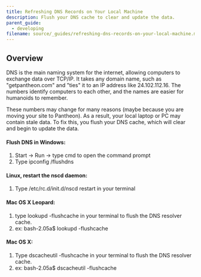 ```yaml
---
title: Refreshing DNS Records on Your Local Machine
description: Flush your DNS cache to clear and update the data.
parent_guide:
  - developing
filename: source/_guides/refreshing-dns-records-on-your-local-machine.md
---
```


## Overview
DNS is the main naming system for the internet, allowing computers to exchange data over TCP/IP. It takes any domain name, such as "getpantheon.com" and "ties" it to an IP address like 24.102.112.16. The numbers identify computers to each other, and the names are easier for humanoids to remember.  


These numbers may change for many reasons (maybe because you are moving your site to Pantheon). As a result, your local laptop or PC may contain stale data. To fix this, you flush your DNS cache, which will clear and begin to update the data.

#### Flush DNS in Windows:

1. Start -> Run -> type cmd to open the command prompt
2. Type ipconfig /flushdns
#### Linux, restart the nscd daemon:
1. Type /etc/rc.d/init.d/nscd restart in your terminal
#### Mac OS X Leopard:
1. type lookupd -flushcache in your terminal to flush the DNS resolver cache.
2. ex: bash-2.05a$ lookupd -flushcache
#### Mac OS X:
1. Type dscacheutil -flushcache in your terminal to flush the DNS resolver cache.
2. ex: bash-2.05a$ dscacheutil -flushcache
